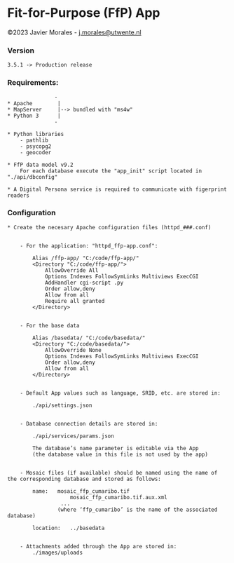 # Fit-for-Purpose (FfP) App

©2023 Javier Morales - <a href="mailto:j.morales@utwente.nl">j.morales@utwente.nl</a>


### Version

    3.5.1 -> Production release


### Requirements:
                   -
    * Apache        |
    * MapServer     |--> bundled with "ms4w"
    * Python 3      |
                   - 
				   
	* Python libraries
		- pathlib
		- psycopg2
		- geocoder
					
    * FfP data model v9.2
		For each database execute the "app_init" script located in "./api/dbconfig"
		
	* A Digital Persona service is required to communicate with figerprint readers
	

### Configuration

	* Create the necesary Apache configuration files (httpd_###.conf)
	
	
		- For the application: "httpd_ffp-app.conf":

			Alias /ffp-app/ "C:/code/ffp-app/"
			<Directory "C:/code/ffp-app/">
				AllowOverride All
				Options Indexes FollowSymLinks Multiviews ExecCGI
				AddHandler cgi-script .py
				Order allow,deny
				Allow from all
				Require all granted
			</Directory>
			
			
		- For the base data
			
			Alias /basedata/ "C:/code/basedata/"
			<Directory "C:/code/basedata/">
				AllowOverride None
				Options Indexes FollowSymLinks Multiviews ExecCGI
				Order allow,deny
				Allow from all
			</Directory>
			
			
		- Default App values such as language, SRID, etc. are stored in:
			
			./api/settings.json


		- Database connection details are stored in:
			
			./api/services/params.json
			
			The database’s name parameter is editable via the App 
			(the database value in this file is not used by the app)


		- Mosaic files (if available) should be named using the name of the corresponding database and stored as follows:
		
			name:	mosaic_ffp_cumaribo.tif
						mosaic_ffp_cumaribo.tif.aux.xml
					 ...
					(where ‘ffp_cumaribo’ is the name of the associated database)
			
			location: 	../basedata
			

		- Attachments added through the App are stored in:
			./images/uploads
